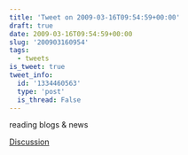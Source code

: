 ```yaml
---
title: 'Tweet on 2009-03-16T09:54:59+00:00'
draft: true
date: 2009-03-16T09:54:59+00:00
slug: '200903160954'
tags:
  - tweets
is_tweet: true
tweet_info:
  id: '1334460563'
  type: 'post'
  is_thread: False
---
```




reading blogs & news

[Discussion](https://x.com/sytelus/status/1334460563)
